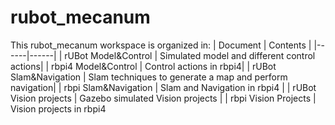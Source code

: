 # rubot_mecanum
This rubot_mecanum workspace is organized in:
| Document | Contents   |
|------|------|
|   rUBot Model&Control  | Simulated model and different control actions|
|   rbpi4 Model&Control  | Control actions in rbpi4|
|   rUBot Slam&Navigation  | Slam techniques to generate a map and perform navigation|
| rbpi Slam&Navigation | Slam and Navigation in rbpi4 |
| rUBot Vision projects | Gazebo simulated Vision projects |
| rbpi Vision Projects | Vision projects in rbpi4
